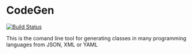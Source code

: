 CodeGen
=======

[![Build Status](https://travis-ci.org/lnupmi11/CodeGen.svg?branch=creating-structure)](https://travis-ci.org/lnupmi11/CodeGen)

This is the comand line tool for generating classes in many programming languages from JSON, XML or YAML
